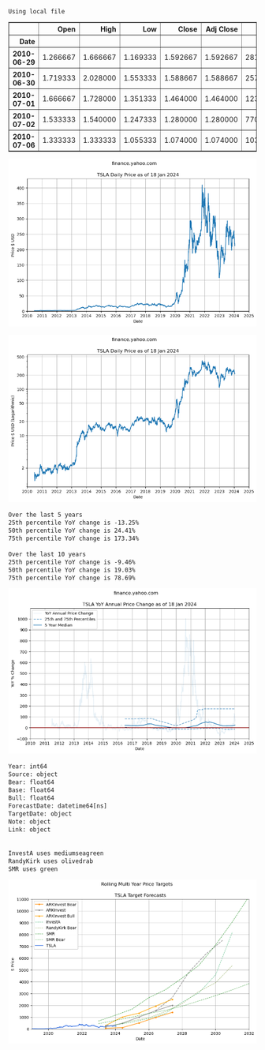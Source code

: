     Using local file





<div>
<style scoped>
    .dataframe tbody tr th:only-of-type {
        vertical-align: middle;
    }

    .dataframe tbody tr th {
        vertical-align: top;
    }

    .dataframe thead th {
        text-align: right;
    }
</style>
<table border="1" class="dataframe">
  <thead>
    <tr style="text-align: right;">
      <th></th>
      <th>Open</th>
      <th>High</th>
      <th>Low</th>
      <th>Close</th>
      <th>Adj Close</th>
      <th>Volume</th>
    </tr>
    <tr>
      <th>Date</th>
      <th></th>
      <th></th>
      <th></th>
      <th></th>
      <th></th>
      <th></th>
    </tr>
  </thead>
  <tbody>
    <tr>
      <th>2010-06-29</th>
      <td>1.266667</td>
      <td>1.666667</td>
      <td>1.169333</td>
      <td>1.592667</td>
      <td>1.592667</td>
      <td>281494500</td>
    </tr>
    <tr>
      <th>2010-06-30</th>
      <td>1.719333</td>
      <td>2.028000</td>
      <td>1.553333</td>
      <td>1.588667</td>
      <td>1.588667</td>
      <td>257806500</td>
    </tr>
    <tr>
      <th>2010-07-01</th>
      <td>1.666667</td>
      <td>1.728000</td>
      <td>1.351333</td>
      <td>1.464000</td>
      <td>1.464000</td>
      <td>123282000</td>
    </tr>
    <tr>
      <th>2010-07-02</th>
      <td>1.533333</td>
      <td>1.540000</td>
      <td>1.247333</td>
      <td>1.280000</td>
      <td>1.280000</td>
      <td>77097000</td>
    </tr>
    <tr>
      <th>2010-07-06</th>
      <td>1.333333</td>
      <td>1.333333</td>
      <td>1.055333</td>
      <td>1.074000</td>
      <td>1.074000</td>
      <td>103003500</td>
    </tr>
  </tbody>
</table>
</div>




    
![png](images/tsla-prices_4_0.png)
    



    
![png](images/tsla-prices_5_0.png)
    


    Over the last 5 years
    25th percentile YoY change is -13.25%
    50th percentile YoY change is 24.41%
    75th percentile YoY change is 173.34%
    
    Over the last 10 years
    25th percentile YoY change is -9.46%
    50th percentile YoY change is 19.03%
    75th percentile YoY change is 78.69%



    
![png](images/tsla-prices_7_0.png)
    


    Year: int64
    Source: object
    Bear: float64
    Base: float64
    Bull: float64
    ForecastDate: datetime64[ns]
    TargetDate: object
    Note: object
    Link: object


    InvestA uses mediumseagreen
    RandyKirk uses olivedrab
    SMR uses green



    
![png](images/tsla-prices_11_1.png)
    

